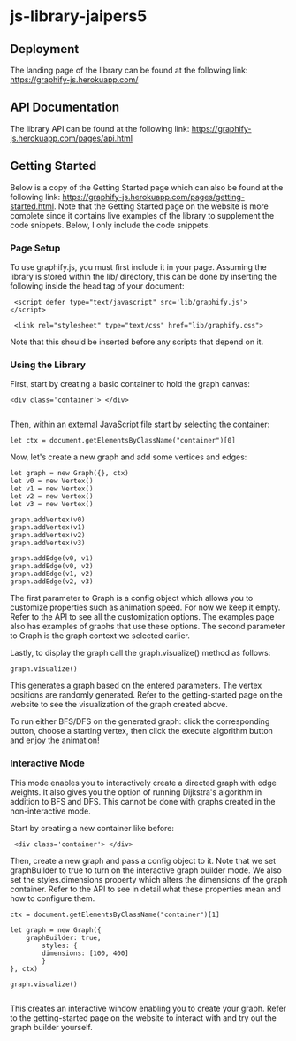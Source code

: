# js-library-jaipers5

## Deployment

The landing page of the library can be found at the following link: https://graphify-js.herokuapp.com/

## API Documentation

The library API can be found at the following link: https://graphify-js.herokuapp.com/pages/api.html

## Getting Started

Below is a copy of the Getting Started page which can also be found at the following link: https://graphify-js.herokuapp.com/pages/getting-started.html. Note that the Getting Started page on the website is more complete since it contains live examples of the library to supplement the code snippets. Below, I only include the code snippets.



### Page Setup

To use graphify.js, you must first include it in your page. Assuming the library is stored within the lib/ directory, this can be done by inserting the following inside the head tag of your document:

 ``` 
  <script defer type="text/javascript" src='lib/graphify.js'>  </script>  

  <link rel="stylesheet" type="text/css" href="lib/graphify.css">
```
             
            
Note that this should be inserted before any scripts that depend on it.


### Using the Library

First, start by creating a basic container to hold the graph canvas:

```
<div class='container'> </div>  
        
```
Then, within an external JavaScript file start by selecting the container:

```
let ctx = document.getElementsByClassName("container")[0]  
```

Now, let's create a new graph and add some vertices and edges:

```
let graph = new Graph({}, ctx)
let v0 = new Vertex()
let v1 = new Vertex()
let v2 = new Vertex() 
let v3 = new Vertex()

graph.addVertex(v0)
graph.addVertex(v1)
graph.addVertex(v2)
graph.addVertex(v3)

graph.addEdge(v0, v1)
graph.addEdge(v0, v2)
graph.addEdge(v1, v2)
graph.addEdge(v2, v3)
```

The first parameter to Graph is a config object which allows you to customize properties such as animation speed. For now we keep it empty. Refer to the API to see all the customization options. The examples page also has examples of graphs that use these options. The second parameter to Graph is the graph context we selected earlier.

Lastly, to display the graph call the graph.visualize() method as follows:

```
graph.visualize() 

```

This generates a graph based on the entered parameters. The vertex positions are randomly generated. Refer to the getting-started page on the website to see the visualization of the graph created above.

To run either BFS/DFS on the generated graph: click the corresponding button, choose a starting vertex, then click the execute algorithm button and enjoy the animation! 



### Interactive Mode

This mode enables you to interactively create a directed graph with edge weights. It also gives you the option of running Dijkstra's algorithm in addition to BFS and DFS. This cannot be done with graphs created in the non-interactive mode.

Start by creating a new container like before:

```
 <div class='container'> </div> 
```

Then, create a new graph and pass a config object to it. Note that we set graphBuilder to true to turn on the interactive graph builder mode. We also set the styles.dimensions property which alters the dimensions of the graph container. Refer to the API to see in detail what these properties mean and how to configure them.

```
ctx = document.getElementsByClassName("container")[1]

let graph = new Graph({
    graphBuilder: true,
        styles: {
        dimensions: [100, 400]
        }
}, ctx)

graph.visualize()
                      
```

This creates an interactive window enabling you to create your graph. Refer to the getting-started page on the website to interact with and try out the graph builder yourself. 

</section>

